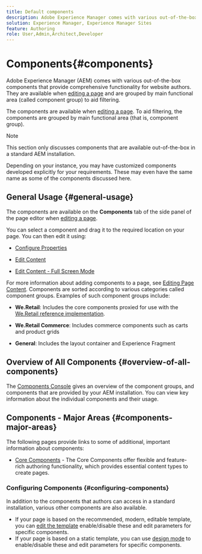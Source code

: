 ```yaml
---
title: Default components
description: Adobe Experience Manager comes with various out-of-the-box components that provide comprehensive functionality for website authors.
solution: Experience Manager, Experience Manager Sites
feature: Authoring
role: User,Admin,Architect,Developer
---
```

# Components{#components}

Adobe Experience Manager (AEM) comes with various out-of-the-box components that provide comprehensive functionality for website authors. They are available when [editing a page](/help/sites-authoring/editing-content.md) and are grouped by main functional area (called component group) to aid filtering.

The components are available when [editing a page](/help/sites-authoring/editing-content.md). To aid filtering, the components are grouped by main functional area (that is, component group).

>[!NOTE]
>
>This section only discusses components that are available out-of-the-box in a standard AEM installation.
>
>Depending on your instance, you may have customized components developed explicitly for your requirements. These may even have the same name as some of the components discussed here.

## General Usage {#general-usage}

The components are available on the **Components** tab of the side panel of the page editor when [editing a page](/help/sites-authoring/editing-content.md).

You can select a component and drag it to the required location on your page. You can then edit it using:

* [Configure Properties](/help/sites-authoring/editing-page-properties.md)
* [Edit Content](/help/sites-authoring/editing-content.md)

* [Edit Content - Full Screen Mode](/help/sites-authoring/editing-content.md#edit-content-full-screen-mode)

For more information about adding components to a page, see [Editing Page Content](/help/sites-authoring/editing-content.md).
Components are sorted according to various categories called component groups. Examples of such component groups include:

* **We.Retail**: Includes the core components proxied for use with the [We.Retail reference implementation](/help/sites-developing/we-retail.md).

* **We.Retail Commerce**: Includes commerce components such as carts and product grids

* **General**: Includes the layout container and Experience Fragment

## Overview of All Components {#overview-of-all-components}

The [Components Console](/help/sites-authoring/default-components-console.md) gives an overview of the component groups, and components that are provided by your AEM installation. You can view key information about the individual components and their usage.

## Components - Major Areas {#components-major-areas}

The following pages provide links to some of additional, important information about components:

* [Core Components](https://experienceleague.adobe.com/docs/experience-manager-core-components/using/introduction.html) - The Core Components offer flexible and feature-rich authoring functionality, which provides essential content types to create pages.

### Configuring Components {#configuring-components}

In addition to the components that authors can access in a standard installation, various other components are also available.

* If your page is based on the recommended, modern, editable template, you can [edit the template](/help/sites-authoring/templates.md) enable/disable these and edit parameters for specific components.
* If your page is based on a static template, you can use [design mode](/help/sites-authoring/default-components-designmode.md#enable-disable-components) to enable/disable these and edit parameters for specific components.
